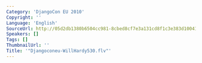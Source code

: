 ```yaml
---
Category: 'DjangoCon EU 2010'
Copyright: ''
Language: 'English'
SourceUrl: http://05d2db1380b6504cc981-8cbed8cf7e3a131cd8f1c3e383d10041.r93.cf2.rackcdn.com/djangocon-eu-2010/Djangoconeu-WillHardy530.flv
Speakers: []
Tags: []
ThumbnailUrl: ''
Title: '"Djangoconeu-WillHardy530.flv"'
---
```


